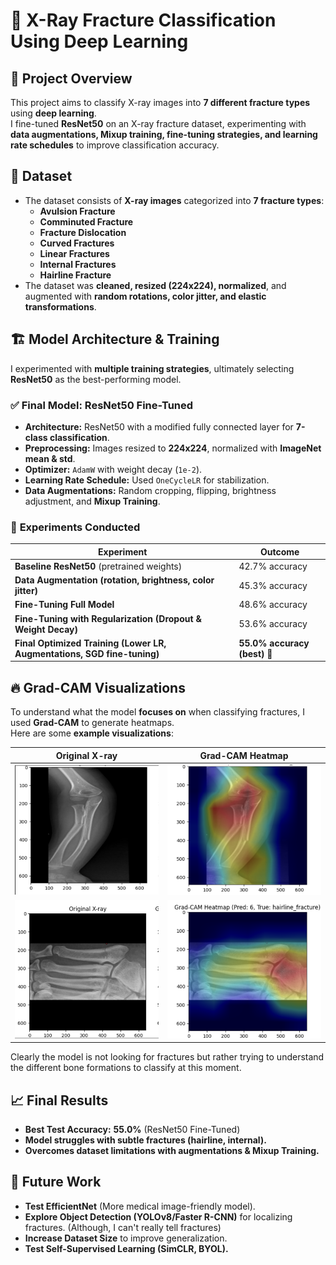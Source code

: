 # 🦴 X-Ray Fracture Classification Using Deep Learning

## 📌 Project Overview

This project aims to classify X-ray images into **7 different fracture types** using **deep learning**.  
I fine-tuned **ResNet50** on an X-ray fracture dataset, experimenting with **data augmentations, Mixup training, fine-tuning strategies, and learning rate schedules** to improve classification accuracy.

## 🏥 **Dataset**

- The dataset consists of **X-ray images** categorized into **7 fracture types**:
  - **Avulsion Fracture**
  - **Comminuted Fracture**
  - **Fracture Dislocation**
  - **Curved Fractures**
  - **Linear Fractures**
  - **Internal Fractures**
  - **Hairline Fracture**
- The dataset was **cleaned, resized (224x224), normalized**, and augmented with **random rotations, color jitter, and elastic transformations**.

## 🏗️ **Model Architecture & Training**

I experimented with **multiple training strategies**, ultimately selecting **ResNet50** as the best-performing model.

### ✅ **Final Model: ResNet50 Fine-Tuned**

- **Architecture:** ResNet50 with a modified fully connected layer for **7-class classification**.
- **Preprocessing:** Images resized to **224x224**, normalized with **ImageNet mean & std**.
- **Optimizer:** `AdamW` with weight decay (`1e-2`).
- **Learning Rate Schedule:** Used `OneCycleLR` for stabilization.
- **Data Augmentations:** Random cropping, flipping, brightness adjustment, and **Mixup Training**.

### 🧪 **Experiments Conducted**

| **Experiment**                                                          | **Outcome**                  |
| ----------------------------------------------------------------------- | ---------------------------- |
| **Baseline ResNet50** (pretrained weights)                              | 42.7% accuracy               |
| **Data Augmentation (rotation, brightness, color jitter)**              | 45.3% accuracy               |
| **Fine-Tuning Full Model**                                              | 48.6% accuracy               |
| **Fine-Tuning with Regularization (Dropout & Weight Decay)**            | 53.6% accuracy               |
| **Final Optimized Training (Lower LR, Augmentations, SGD fine-tuning)** | **55.0% accuracy (best)** 🎯 |

## 🔥 **Grad-CAM Visualizations**

To understand what the model **focuses on** when classifying fractures, I used **Grad-CAM** to generate heatmaps.  
Here are some **example visualizations**:

| **Original X-ray**   | **Grad-CAM Heatmap**   |
| -------------------- | ---------------------- |
| ![X-ray 1](images/1.png) | ![Heatmap 1](images/2.png) |
| ![X-ray 2](images/3.png) | ![Heatmap 2](images/4.png) |

Clearly the model is not looking for fractures but rather trying to understand the different bone formations
to classify at this moment.

## 📈 **Final Results**

- **Best Test Accuracy:** **55.0%** (ResNet50 Fine-Tuned)
- **Model struggles with subtle fractures (hairline, internal).**
- **Overcomes dataset limitations with augmentations & Mixup Training.**

## 🚀 **Future Work**

- **Test EfficientNet** (More medical image-friendly model).
- **Explore Object Detection (YOLOv8/Faster R-CNN)** for localizing fractures. (Although, I can't really tell fractures)
- **Increase Dataset Size** to improve generalization.
- **Test Self-Supervised Learning (SimCLR, BYOL).**

